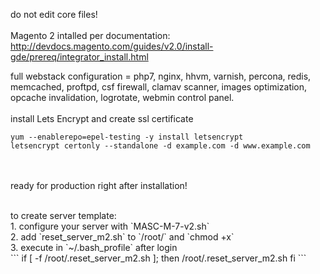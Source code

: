 

do not edit core files!<br/><br/>
Magento 2 intalled per documentation:<br/>
http://devdocs.magento.com/guides/v2.0/install-gde/prereq/integrator_install.html

full webstack configuration = php7, nginx, hhvm, varnish, percona, redis, memcached, proftpd, csf firewall, clamav scanner, images optimization, opcache invalidation, logrotate, webmin control panel.
<br/><br/>
install Lets Encrypt and create ssl certificate<br/>
```
yum --enablerepo=epel-testing -y install letsencrypt
letsencrypt certonly --standalone -d example.com -d www.example.com
```

<br/><br/>
ready for production right after installation!

<br/>
to create server template:<br/>
1. configure your server with `MASC-M-7-v2.sh`<br/>
2. add `reset_server_m2.sh` to `/root/` and `chmod +x`<br/>
3. execute in `~/.bash_profile` after login <br/>
```
if [ -f /root/.reset_server_m2.sh ]; then
        /root/.reset_server_m2.sh
fi
```
